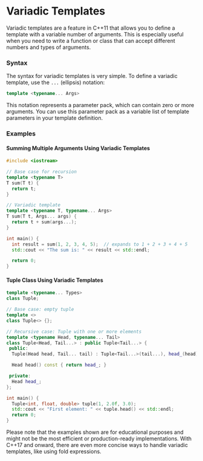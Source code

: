 # Variadic Templates

Variadic templates are a feature in C++11 that allows you to define a template with a variable number of arguments. This is especially useful when you need to write a function or class that can accept different numbers and types of arguments.

### Syntax

The syntax for variadic templates is very simple. To define a variadic template, use the `...` (ellipsis) notation:

```cpp
template <typename... Args>
```

This notation represents a parameter pack, which can contain zero or more arguments. You can use this parameter pack as a variable list of template parameters in your template definition.

### Examples

#### Summing Multiple Arguments Using Variadic Templates

```cpp
#include <iostream>

// Base case for recursion
template <typename T>
T sum(T t) {
  return t;
}

// Variadic template
template <typename T, typename... Args>
T sum(T t, Args... args) {
  return t + sum(args...);
}

int main() {
  int result = sum(1, 2, 3, 4, 5);  // expands to 1 + 2 + 3 + 4 + 5
  std::cout << "The sum is: " << result << std::endl;

  return 0;
}
```

#### Tuple Class Using Variadic Templates

```cpp
template <typename... Types>
class Tuple;

// Base case: empty tuple
template <>
class Tuple<> {};

// Recursive case: Tuple with one or more elements
template <typename Head, typename... Tail>
class Tuple<Head, Tail...> : public Tuple<Tail...> {
 public:
  Tuple(Head head, Tail... tail) : Tuple<Tail...>(tail...), head_(head) {}

  Head head() const { return head_; }

 private:
  Head head_;
};

int main() {
  Tuple<int, float, double> tuple(1, 2.0f, 3.0);
  std::cout << "First element: " << tuple.head() << std::endl;
  return 0;
}
```

Please note that the examples shown are for educational purposes and might not be the most efficient or production-ready implementations. With C++17 and onward, there are even more concise ways to handle variadic templates, like using fold expressions.